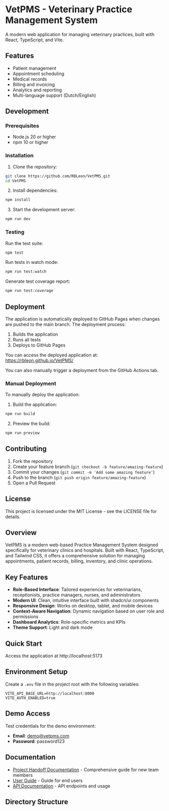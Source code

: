# VetPMS - Veterinary Practice Management System

A modern web application for managing veterinary practices, built with React, TypeScript, and Vite.

## Features

- Patient management
- Appointment scheduling
- Medical records
- Billing and invoicing
- Analytics and reporting
- Multi-language support (Dutch/English)

## Development

### Prerequisites

- Node.js 20 or higher
- npm 10 or higher

### Installation

1. Clone the repository:

```bash
git clone https://github.com/RBLeon/VetPMS.git
cd VetPMS
```

2. Install dependencies:

```bash
npm install
```

3. Start the development server:

```bash
npm run dev
```

### Testing

Run the test suite:

```bash
npm test
```

Run tests in watch mode:

```bash
npm run test:watch
```

Generate test coverage report:

```bash
npm run test:coverage
```

## Deployment

The application is automatically deployed to GitHub Pages when changes are pushed to the main branch. The deployment process:

1. Builds the application
2. Runs all tests
3. Deploys to GitHub Pages

You can access the deployed application at: https://rbleon.github.io/VetPMS/

You can also manually trigger a deployment from the GitHub Actions tab.

### Manual Deployment

To manually deploy the application:

1. Build the application:

```bash
npm run build
```

2. Preview the build:

```bash
npm run preview
```

## Contributing

1. Fork the repository
2. Create your feature branch (`git checkout -b feature/amazing-feature`)
3. Commit your changes (`git commit -m 'Add some amazing feature'`)
4. Push to the branch (`git push origin feature/amazing-feature`)
5. Open a Pull Request

## License

This project is licensed under the MIT License - see the LICENSE file for details.

## Overview

VetPMS is a modern web-based Practice Management System designed specifically for veterinary clinics and hospitals. Built with React, TypeScript, and Tailwind CSS, it offers a comprehensive solution for managing appointments, patient records, billing, inventory, and clinic operations.

## Key Features

- **Role-Based Interface**: Tailored experiences for veterinarians, receptionists, practice managers, nurses, and administrators
- **Modern UI**: Clean, intuitive interface built with shadcn/ui components
- **Responsive Design**: Works on desktop, tablet, and mobile devices
- **Context-Aware Navigation**: Dynamic navigation based on user role and permissions
- **Dashboard Analytics**: Role-specific metrics and KPIs
- **Theme Support**: Light and dark mode

## Quick Start

Access the application at http://localhost:5173

## Environment Setup

Create a `.env` file in the project root with the following variables:

```
VITE_API_BASE_URL=http://localhost:8000
VITE_AUTH_ENABLED=true
```

## Demo Access

Test credentials for the demo environment:

- **Email**: demo@vetpms.com
- **Password**: password123

## Documentation

- [Project Handoff Documentation](./docs/HANDOFF.md) - Comprehensive guide for new team members
- [User Guide](./docs/USER_GUIDE.md) - Guide for end users
- [API Documentation](./docs/API.md) - API endpoints and usage

## Directory Structure
